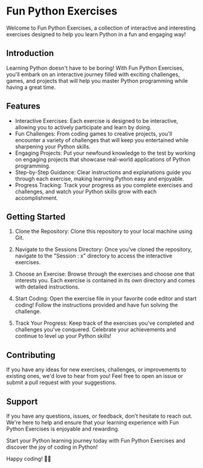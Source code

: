 # Fun Python Exercises

Welcome to Fun Python Exercises, a collection of interactive and interesting exercises designed to help you learn Python in a fun and engaging way!

## Introduction

Learning Python doesn't have to be boring! With Fun Python Exercises, you'll embark on an interactive journey filled with exciting challenges, games, and projects that will help you master Python programming while having a great time.

## Features

- Interactive Exercises: Each exercise is designed to be interactive, allowing you to actively participate and learn by doing.
- Fun Challenges: From coding games to creative projects, you'll encounter a variety of challenges that will keep you entertained while sharpening your Python skills.
- Engaging Projects: Put your newfound knowledge to the test by working on engaging projects that showcase real-world applications of Python programming.
- Step-by-Step Guidance: Clear instructions and explanations guide you through each exercise, making learning Python easy and enjoyable.
- Progress Tracking: Track your progress as you complete exercises and challenges, and watch your Python skills grow with each accomplishment.

## Getting Started

1. Clone the Repository: Clone this repository to your local machine using Git.

2. Navigate to the Sessions Directory: Once you've cloned the repository, navigate to the "Session : x" directory to access the interactive exercises.

3. Choose an Exercise: Browse through the exercises and choose one that interests you. Each exercise is contained in its own directory and comes with detailed instructions.

4. Start Coding: Open the exercise file in your favorite code editor and start coding! Follow the instructions provided and have fun solving the challenge.

5. Track Your Progress: Keep track of the exercises you've completed and challenges you've conquered. Celebrate your achievements and continue to level up your Python skills!

## Contributing

If you have any ideas for new exercises, challenges, or improvements to existing ones, we'd love to hear from you! Feel free to open an issue or submit a pull request with your suggestions.

## Support

If you have any questions, issues, or feedback, don't hesitate to reach out. We're here to help and ensure that your learning experience with Fun Python Exercises is enjoyable and rewarding.


Start your Python learning journey today with Fun Python Exercises and discover the joy of coding in Python!

Happy coding! 🐍✨
